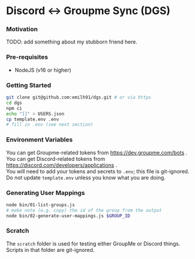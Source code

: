 # Discord <-> Groupme Sync (DGS)

### Motivation

TODO: add something about my stubborn friend here.

### Pre-requisites

- NodeJS (v16 or higher)

### Getting Started

```sh
git clone git@github.com:emilh91/dgs.git # or via https
cd dgs
npm ci
echo "[]" > USERS.json
cp template.env .env
# fill in .env (see next section)
```

### Environment Variables

You can get Groupme-related tokens from https://dev.groupme.com/bots .  
You can get Discord-related tokens from https://discord.com/developers/applications .  
You will need to add your tokens and secrets to `.env`; this file is git-ignored.  
Do not update `template.env` unless you know what you are doing.

### Generating User Mappings

```sh
node bin/01-list-groups.js
# make note (e.g. copy) the id of the group from the output
node bin/02-generate-user-mappings.js $GROUP_ID
```

### Scratch

The `scratch` folder is used for testing either GroupMe or Discord things.  
Scripts in that folder are git-ignored.
